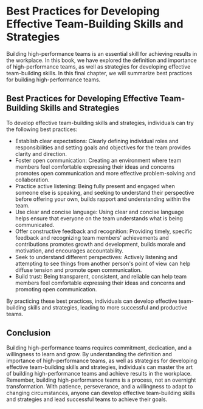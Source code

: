 Best Practices for Developing Effective Team-Building Skills and Strategies
========================================================================================================================================================

Building high-performance teams is an essential skill for achieving results in the workplace. In this book, we have explored the definition and importance of high-performance teams, as well as strategies for developing effective team-building skills. In this final chapter, we will summarize best practices for building high-performance teams.

Best Practices for Developing Effective Team-Building Skills and Strategies
---------------------------------------------------------------------------

To develop effective team-building skills and strategies, individuals can try the following best practices:

* Establish clear expectations: Clearly defining individual roles and responsibilities and setting goals and objectives for the team provides clarity and direction.
* Foster open communication: Creating an environment where team members feel comfortable expressing their ideas and concerns promotes open communication and more effective problem-solving and collaboration.
* Practice active listening: Being fully present and engaged when someone else is speaking, and seeking to understand their perspective before offering your own, builds rapport and understanding within the team.
* Use clear and concise language: Using clear and concise language helps ensure that everyone on the team understands what is being communicated.
* Offer constructive feedback and recognition: Providing timely, specific feedback and recognizing team members' achievements and contributions promotes growth and development, builds morale and motivation, and encourages accountability.
* Seek to understand different perspectives: Actively listening and attempting to see things from another person's point of view can help diffuse tension and promote open communication.
* Build trust: Being transparent, consistent, and reliable can help team members feel comfortable expressing their ideas and concerns and promoting open communication.

By practicing these best practices, individuals can develop effective team-building skills and strategies, leading to more successful and productive teams.

Conclusion
----------

Building high-performance teams requires commitment, dedication, and a willingness to learn and grow. By understanding the definition and importance of high-performance teams, as well as strategies for developing effective team-building skills and strategies, individuals can master the art of building high-performance teams and achieve results in the workplace. Remember, building high-performance teams is a process, not an overnight transformation. With patience, perseverance, and a willingness to adapt to changing circumstances, anyone can develop effective team-building skills and strategies and lead successful teams to achieve their goals.
